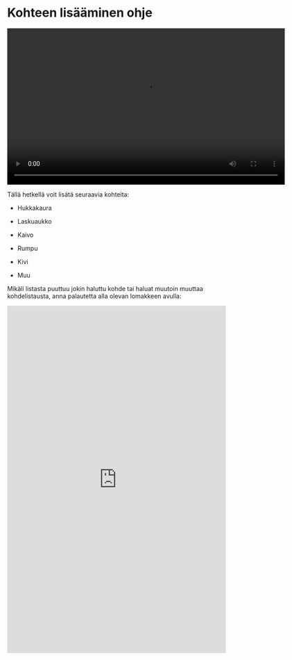 # Kohteen lisääminen ohje

<video width="640" height="360" controls>

<source src="img/Kohteen_lisääminen.mp4" type="video/mp4">

</video>

Tällä hetkellä voit lisätä seuraavia kohteita:

-   Hukkakaura

-   Laskuaukko

-   Kaivo

-   Rumpu

-   Kivi

-   Muu

Mikäli listasta puuttuu jokin haluttu kohde tai haluat muutoin muuttaa kohdelistausta, anna palautetta alla olevan lomakkeen avulla: 


<iframe 
    src="https://docs.google.com/forms/d/e/1FAIpQLSfsGGxcdoyVvwqIh-dGyleqlHLDa48dSnIgMMCHhSZR-pgl4Q/viewform?usp=pp_url&entry.76641795=Kohteen+lis%C3%A4%C3%A4mist%C3%A4&embedded=true" 
    width="100%" 
    height="800" 
    frameborder="0" 
    marginheight="0" 
    marginwidth="0">
Ladataan…
</iframe>


